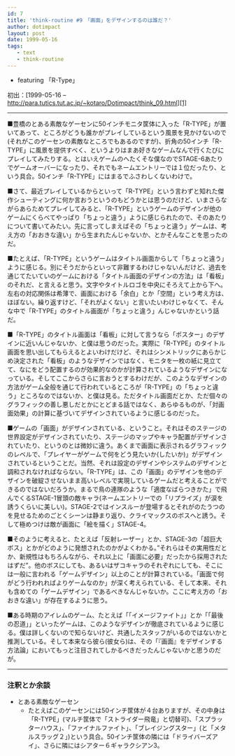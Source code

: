 ```yaml
---
id: 7
title: 'think-routine #9　「画面」をデザインするのは誰だ？'
author: dotimpact
layout: post
date: 1999-05-16
tags:
   - text
   - think-routine
---
```

  * featuring 「R-Type」

初出：[1999-05-16 &#8211; http://para.tutics.tut.ac.jp/~kotaro/Dotimpact/think_09.html][1]

<!--more-->

* * *

■豊橋のとある素敵なゲーセンに50インチモニタ筐体に入った「R-TYPE」が置いてあって、ところがどうも誰かがプレイしているという風景を見かけないので(それがこのゲーセンの素敵なところでもあるのですが)、折角の50インチ「R-TYPE」に風景を提供すべく、というよりはまあ好きなゲームなんで行くたびにプレイしてみたりする。とはいえゲームのへたくそな僕なのでSTAGE-6あたりでゲームオーバーになったり、それでもネームエントリーでは１位だったり、という具合。50インチ「R-TYPE」にはまるでふさわしくないわけで。

■さて、最近プレイしているからといって「R-TYPE」という言わずと知れた傑作シューティングに何か言おうというのもどうかとは思うのだけど、いまさらながらあらためてプレイしてみると、「R-TYPE」というゲームのデザインが他のゲームにくらべてやっぱり「ちょっと違う」ように感じられたので、そのあたりについて書いてみたい。先に言ってしまえばその「ちょっと違う」ゲームは、考え方の「おおきな違い」から生まれたんじゃないか、とかそんなことを思ったのだ。

■たとえば、「R-TYPE」というゲームはタイトル画面からして「ちょっと違う」ように感じる。別にそうだからといって非難するわけじゃないんだけど、過去を通じてたいていのゲームにおける「タイトル画面のデザインの方法」は「看板」のそれだ、と言えると思う。文字やタイトルロゴを中央にそろえて上から下へ。左右の対応関係は希薄で、画面における「余白」とか「空間」という考え方は、ほぼない。繰り返すけど、「それがよくない」と言いたいわけじゃなくて、そんな中で「R-TYPE」のタイトル画面が「ちょっと違う」んじゃないかという話だ。

■「R-TYPE」のタイトル画面は「看板」に対して言うなら「ポスター」のデザインに近いんじゃないか、と僕は思うのだった。実際に「R-TYPE」のタイトル画面を思い出してもらえるとよいわけだけど、それはシンメトリックにあらかじめ決定された「看板」のようなデザインではなく、モニタを一枚の紙に見立てて、なにをどう配置するのが効果的なのかが計算されているようなデザインになっている。そしてここからさらに言おうとするわけだが、このようなデザインの方法がゲーム全般を通じて行われているところが「R-TYPE」の「ちょっと違う」ところなのではないか、と僕は見る。ただタイトル画面だとか、ただ個々のグラフィックの善し悪しだとかにとどまる話ではなく、あらゆるものが、「対画面効果」の計算に基づいてデザインされているように感じるのだった。

■ゲームの「画面」がデザインされている、ということ。それはそのステージの世界設定がデザインされていたり、ステージのマップやキャラ配置がデザインされていたり、というのとは微妙に違う。あくまで画面に表示されるグラフィックのレベルで、「プレイヤーがゲームで何をどう見たいか(したいか)」がデザインされているということだ。当然、それは設定のデザインやシステムのデザインと調和されなければならない。「R-TYPE」は、この「画面」のデザインを他のデザインを破綻させないまま高いレベルで実現しているゲームだと考えることができるのではないだろうか。まるで鳥の連隊のような「適度なばらつきかた」で飛んでくるSTAGE-1冒頭の敵キャラ(ネームエントリーでの「リプライズ」が涙を誘うくらいに美しい)。STAGE-2ではインスルーが登場するとそれがのたうつのを見せるためのごとくシーンは静まり返り、クライマックスのボスへと誘う。そして極めつけは敵が画面に「絵を描く」STAGE-4。

■そのように考えると、たとえば「反射レーザー」とか、STAGE-3の「超巨大ボス」とかがどのように発想されたのかがよくわかる。&#8221;それらはその実用性だとか、新規性はもちろんながら、それ以上に「画面に必要」だったから採用されたはずだ&#8221;。他のボスにしても、あるいはザコキャラのそれぞれにしても、そこには一般に言われる「ゲームデザイン」以上のことが計算されている。「画面で何がどう行われればよりゲームなのか」が深く考えられている、そして本来、それも含めての「ゲームデザイン」であるべきなんじゃないか。ここに考え方の「おおきな違い」が存在するように思う。

■ある時期のアイレムのゲーム、たとえば「「イメージファイト」」とか「「最後の忍道」」といったゲームは、このようなデザインが徹底されているように感じる。僕は詳しくないので知らないけど、共通したスタッフがいるのではないかと推測している。そして本来なら彼ら(彼女ら)は、その「『画面』をデザインする方法論」においてもっと注目されてしかるべきだったんじゃないかと思うのだが。

* * *

### 注釈とか余談

  * とある素敵なゲーセン 
      * たとえばこのゲーセンには50インチ筐体が４台ありますが、その中身は「R-TYPE」(マルチ筐体で「ストライダー飛竜」と切替可)、「スプラッターハウス」、「ファイナルファイト」、「ブレイジングスター」(と「メタルスラッグ２」)という具合。50インチ筐体の隣には「ドライバーズアイ」、さらに隣にはシアター６ギャラクシアン3。

 [1]: http://web.archive.org/web/*/http://para.tutics.tut.ac.jp/~kotaro/Dotimpact/think_09.html
